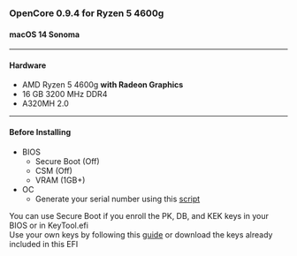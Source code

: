 ### OpenCore 0.9.4 for Ryzen 5 4600g
#### macOS 14 Sonoma

___
#### Hardware
 - AMD Ryzen 5 4600g **with Radeon Graphics**
 - 16 GB 3200 MHz DDR4
 - A320MH 2.0
___
#### Before Installing
  - BIOS
      - Secure Boot (Off)
      - CSM (Off)
      - VRAM (1GB+)
  - OC
      - Generate your serial number using this [script](https://github.com/corpnewt/GenSMBIOS)

You can use Secure Boot if you enroll the PK, DB, and KEK keys in your BIOS or in KeyTool.efi  
Use your own keys by following this [guide](https://github.com/perez987/OpenCore-and-UEFI-Secure-Boot) or download the keys already included in this EFI
